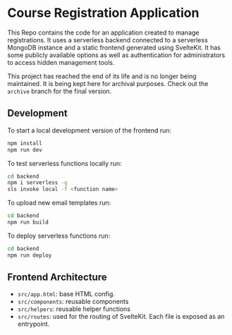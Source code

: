 # Course Registration Application

This Repo contains the code for an application created to manage registrations. It uses a serverless backend connected to a serverless MongoDB instance and a static frontend generated using SvelteKit. It has some publicly available options as well as authentication for administrators to access hidden management tools.

This project has reached the end of its life and is no longer being maintained. It is being kept here for archival purposes. Check out the `archive` branch for the final version.

## Development

To start a local development version of the frontend run:

```bash
npm install
npm run dev
```

To test serverless functions locally run:

```bash
cd backend
npm i serverless -g
sls invoke local -f <function name>
```

To upload new email templates run:

```bash
cd backend
npm run build
```

To deploy serverless functions run:

```bash
cd backend
npm run deploy
```

## Frontend Architecture

- `src/app.html`: base HTML config.
- `src/components`: reusable components
- `src/helpers`: reusable helper functions
- `src/routes`: used for the routing of SvelteKit. Each file is exposed as an entrypoint.

